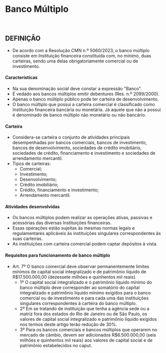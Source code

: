 # Banco Múltiplo

<br>

## DEFINIÇÃO
* De acordo com a Resolução CMN n.º 5060/2023, o banco múltiplo consiste em Instituição financeira constituída com, no mínimo, duas carteiras, sendo uma delas obrigatoriamente comercial ou de investimento.

#### Características
* Na sua denominação social deve constar a expressão "Banco".
* É vedado aos bancos múltiplos emitir debentures (Res. n.º 2099/2000).
* Apenas o banco múltiplo público pode ter carteira de desenvolvimento.
* O banco múltiplo que possui a carteira comercial é classificado como Instituição financeira bancária ou monetária. Já aquele que não a possui é denominado de banco múltiplo não monetário ou não bancário.

#### Carteira
* Considera-se carteira o conjunto de atividades principais desempenhadas por bancos comerciais, bancos de investimento, bancos de desenvolvimento, sociedades de crédito
imobiliário, sociedades de crédito, financiamento e investimento e sociedades de arrendamento mercantil.
* Tipos de carteiras:
  - Comercial;
  - Investimento;
  - Desenvolvimento;
  - Crédito imobiliário;
  - Crédito, financiamento e investimento;
  - Arrendamento mercantil.

#### Atividades desenvolvidas
* Os bancos múltiplos podem realizar as operações ativas, passivas e acessórias das diversas Instituições financeiras. 
* Essas operações estão sujeitas às mesmas normas legais e regulamentares aplicáveis às instituições singulares correspondentes às suas carteiras.
* As instituições com carteira comercial podem captar depósitos à vista.

#### Requisitos para funcionamento de banco múltiplo
* Art. 7º O banco comercial deve observar permanentemente limites mínimos de capital social integralizado e de patrimônio líquido de R$17.500.000,00 (dezessete milhões e quinhentos mil reais).
  - 1º O capital social integralizado e o patrimônio líquido mínimo do banco múltiplo deve corresponder ao somatório do capital integralizado e patrimônio líquido mínimo exigidos para
o banco comercial ou de investimento e para cada uma das instituições singulares correspondentes à carteira do banco múltiplo.
  - 2º Em se tratando de instituição que tenha a agência sede ou a matriz fora dos estados do Rio de Janeiro ou de São Paulo, os valores de capital social integralizado e patrimônio líquido exigidos nos termos deste artigo terão redução de 30%.
  - 3º Para os bancos comerciais e bancos múltiplos que operarem no mercado de câmbio, devem ser adicionados R$6.500.000,00 (seis milhões e quinhentos mil reais) aos valores de capital social e de patrimônio estabelecidos no caput.